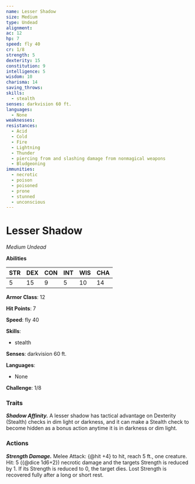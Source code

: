 ```yaml
---
name: Lesser Shadow
size: Medium
type: Undead
alignment: 
ac: 12
hp: 7
speed: fly 40
cr: 1/8
strength: 5
dexterity: 15
constitution: 9
intelligence: 5
wisdom: 10
charisma: 14
saving_throws:
skills:
  - stealth
senses: darkvision 60 ft.
languages:
  - None
weaknesses:
resistances:
  - Acid
  - Cold
  - Fire
  - Lightning
  - Thunder
  - piercing from and slashing damage from nonmagical weapons
  - Bludgeoning
immunities:
  - necrotic
  - poison
  - poisoned
  - prone
  - stunned
  - unconscious
---
```


# Lesser Shadow

*Medium Undead*

**Abilities**

| STR | DEX | CON | INT | WIS | CHA |
| --- | --- | --- | --- | --- | --- |
| 5 | 15 | 9 | 5 | 10 | 14 |

**Armor Class**: 12

**Hit Points**: 7

**Speed**: fly 40

**Skills**:
  - stealth

**Senses**: darkvision 60 ft.

**Languages**:
  - None

**Challenge**: 1/8

### Traits
***Shadow Affinity.*** A lesser shadow has tactical advantage on Dexterity (Stealth) checks in dim light or darkness, and it can make a Stealth check to become hidden as a bonus action anytime it is in darkness or dim light.

### Actions
***Strength Damage.*** Melee Attack: {@hit +4} to hit, reach 5 ft., one creature. Hit: 5 ({@dice 1d6+2}) necrotic damage and the targets Strength is reduced by 1. If its Strength is reduced to 0, the target dies. Lost Strength is recovered fully after a long or short rest.

